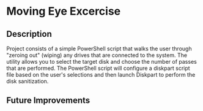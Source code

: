 <h1>Moving Eye Excercise</h1>

<h2>Description</h2>
Project consists of a simple PowerShell script that walks the user through "zeroing out" (wiping) any drives that are connected to the system. The utility allows you to select the target disk and choose the number of passes that are performed. The PowerShell script will configure a diskpart script file based on the user's selections and then launch Diskpart to perform the disk sanitization.
<br />


<h2>Future Improvements</h2>



<!--
 ```diff
- text in red
+ text in green
! text in orange
# text in gray
@@ text in purple (and bold)@@
```
--!>
